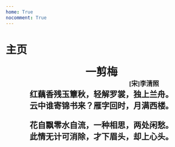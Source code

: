```yaml
---
home: True
nocomment: True
---
```


# 主页

<div style="text-align: center; font-family: 'Noto Serif SC'; font-size: 2em; font-weight: 600;" markdown="1">
一剪梅
</div>

<div style="text-align: right; font-family: 'Noto Serif SC'; font-size: 1.2em; font-weight: 600;" markdown="1">[宋]李清照&emsp;&emsp;&emsp;&emsp;&emsp;&emsp;</div>

<div style="text-align: center; font-family: 'Noto Serif SC'; font-size: 1.5em; font-weight: 600;" markdown="1">
红藕香残玉簟秋，轻解罗裳，独上兰舟。<br/>
云中谁寄锦书来？雁字回时，月满西楼。

花自飘零水自流，一种相思，两处闲愁。<br/>
此情无计可消除，才下眉头，却上心头。
</div>
